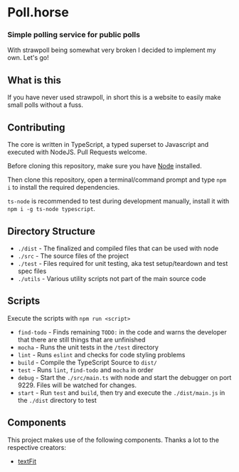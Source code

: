 # Poll.horse
### Simple polling service for public polls
With strawpoll being somewhat very broken I decided to implement my own. Let's go!

## What is this
If you have never used strawpoll, in short this is a website to easily make small polls without a fuss.


## Contributing
The core is written in TypeScript, a typed superset to Javascript and executed with NodeJS. Pull Requests welcome.

Before cloning this repository, make sure you have [Node](https://www.nodejs.org/) installed.

Then clone this repository, open a terminal/command prompt and type `npm i` to install the required dependencies.

`ts-node` is recommended to test during development manually, install it with `npm i -g ts-node typescript`.

## Directory Structure
- `./dist` - The finalized and compiled files that can be used with node
- `./src` - The source files of the project
- `./test` - Files required for unit testing, aka test setup/teardown and test spec files
- `./utils` - Various utility scripts not part of the main source code

## Scripts
Execute the scripts with `npm run <script>`

- `find-todo` - Finds remaining `TODO:` in the code and warns the developer that there are still things that are unfinished
- `mocha` - Runs the unit tests in the `/test` directory
- `lint` - Runs `eslint` and checks for code styling problems
- `build` - Compile the TypeScript Source to `dist/`
- `test` - Runs `lint`, `find-todo` and `mocha` in order
- `debug` - Start the `./src/main.ts` with node and start the debugger on port 9229. Files will be watched for changes.
- `start` - Run `test` and `build`, then try and execute the `./dist/main.js` in the `./dist` directory to test

## Components
This project makes use of the following components. Thanks a lot to the respective creators:

- [textFit](https://github.com/STRML/textFit)